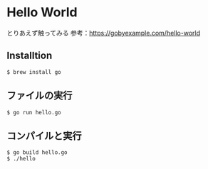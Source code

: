 # Hello World

とりあえず触ってみる
参考：https://gobyexample.com/hello-world

## Installtion

```
$ brew install go
```

## ファイルの実行

```
$ go run hello.go
```

## コンパイルと実行

```
$ go build hello.go
$ ./hello
```


